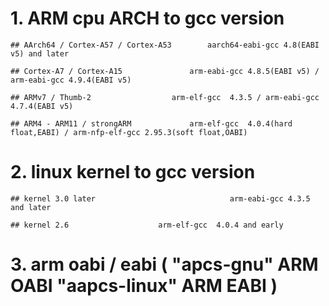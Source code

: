 # 1. ARM cpu ARCH to gcc version

	## AArch64 / Cortex-A57 / Cortex-A53 		aarch64-eabi-gcc 4.8(EABI v5) and later
	
	## Cortex-A7 / Cortex-A15     			arm-eabi-gcc 4.8.5(EABI v5) / arm-eabi-gcc 4.9.4(EABI v5)

	## ARMv7 / Thumb-2  				arm-elf-gcc  4.3.5 / arm-eabi-gcc 4.7.4(EABI v5)
	
	## ARM4 - ARM11 / strongARM		        arm-elf-gcc  4.0.4(hard float,EABI) / arm-nfp-elf-gcc 2.95.3(soft float,OABI)
	
# 2. linux kernel to gcc version

	## kernel 3.0 later                              arm-eabi-gcc 4.3.5 and later
	
	## kernel 2.6					 arm-elf-gcc  4.0.4 and early
	
# 3. arm oabi / eabi ( "apcs-gnu"	ARM OABI "aapcs-linux" ARM EABI )
